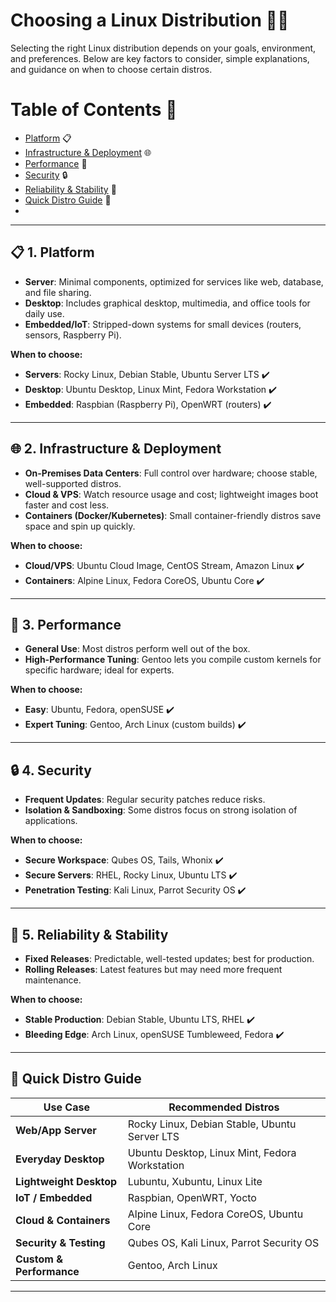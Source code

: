 # **Choosing a Linux Distribution** 🧐✨

Selecting the right Linux distribution depends on your goals, environment, and preferences. Below are key factors to consider, simple explanations, and guidance on when to choose certain distros.

# Table of Contents 🐧

- [Platform](#-1-platform) 📋
- [Infrastructure & Deployment](#-2-infrastructure--deployment) 🌐
- [Performance](#-3-performance) 🚀
- [Security](#-4-security) 🔒
- [Reliability & Stability](#-5-reliability--stability) 🔄
- [Quick Distro Guide](#-quick-distro-guide) 🎯
- 
---

## 📋 1. Platform
- **Server**: Minimal components, optimized for services like web, database, and file sharing.  
- **Desktop**: Includes graphical desktop, multimedia, and office tools for daily use.  
- **Embedded/IoT**: Stripped-down systems for small devices (routers, sensors, Raspberry Pi).

**When to choose:**
- **Servers**: Rocky Linux, Debian Stable, Ubuntu Server LTS ✔️  
- **Desktop**: Ubuntu Desktop, Linux Mint, Fedora Workstation ✔️  
- **Embedded**: Raspbian (Raspberry Pi), OpenWRT (routers) ✔️

---

## 🌐 2. Infrastructure & Deployment
- **On-Premises Data Centers**: Full control over hardware; choose stable, well-supported distros.  
- **Cloud & VPS**: Watch resource usage and cost; lightweight images boot faster and cost less.  
- **Containers (Docker/Kubernetes)**: Small container-friendly distros save space and spin up quickly.

**When to choose:**
- **Cloud/VPS**: Ubuntu Cloud Image, CentOS Stream, Amazon Linux ✔️  
- **Containers**: Alpine Linux, Fedora CoreOS, Ubuntu Core ✔️

---

## 🚀 3. Performance
- **General Use**: Most distros perform well out of the box.  
- **High-Performance Tuning**: Gentoo lets you compile custom kernels for specific hardware; ideal for experts.

**When to choose:**
- **Easy**: Ubuntu, Fedora, openSUSE ✔️  
- **Expert Tuning**: Gentoo, Arch Linux (custom builds) ✔️

---

## 🔒 4. Security
- **Frequent Updates**: Regular security patches reduce risks.  
- **Isolation & Sandboxing**: Some distros focus on strong isolation of applications.

**When to choose:**
- **Secure Workspace**: Qubes OS, Tails, Whonix ✔️  
- **Secure Servers**: RHEL, Rocky Linux, Ubuntu LTS ✔️  
- **Penetration Testing**: Kali Linux, Parrot Security OS ✔️

---

## 🔄 5. Reliability & Stability
- **Fixed Releases**: Predictable, well-tested updates; best for production.  
- **Rolling Releases**: Latest features but may need more frequent maintenance.

**When to choose:**
- **Stable Production**: Debian Stable, Ubuntu LTS, RHEL ✔️  
- **Bleeding Edge**: Arch Linux, openSUSE Tumbleweed, Fedora ✔️

---

## 🎯 Quick Distro Guide
| Use Case               | Recommended Distros                          |
|------------------------|----------------------------------------------|
| **Web/App Server**     | Rocky Linux, Debian Stable, Ubuntu Server LTS|
| **Everyday Desktop**   | Ubuntu Desktop, Linux Mint, Fedora Workstation|
| **Lightweight Desktop**| Lubuntu, Xubuntu, Linux Lite                 |
| **IoT / Embedded**     | Raspbian, OpenWRT, Yocto                    |
| **Cloud & Containers** | Alpine Linux, Fedora CoreOS, Ubuntu Core     |
| **Security & Testing** | Qubes OS, Kali Linux, Parrot Security OS     |
| **Custom & Performance** | Gentoo, Arch Linux                         |

---
